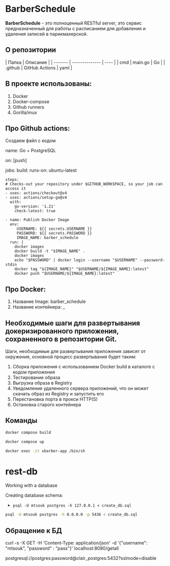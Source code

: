# BarberSchedule

**BarberSchedule** - это полноценный RESTful server, это сервис предназначенный для работы с расписанием для добавления и удаления записей в парикмахерской.

## О репозитории

| Папка   | Описание       |
| ------- | -------------- | ---- |
| cmd     | main.go        | Go   |
| .github | GitHub Actions | yaml |

## В проекте использованы:

1. Docker
2. Docker-compose
3. Github runners
4. Gorilla/mux

## Про Github actions:

Создаем файл с кодом

name: Go + PostgreSQL

on: [push]

jobs:
build:
runs-on: ubuntu-latest

    steps:
    # Checks-out your repository under $GITHUB_WORKSPACE, so your job can access it
    - uses: actions/checkout@v4
    - uses: actions/setup-go@v4
      with:
        go-version: '1.21'
        check-latest: true

    - name: Publish Docker Image
      env:
         USERNAME: ${{ secrets.USERNAME }}
         PASSWORD: ${{ secrets.PASSWORD }}
         IMAGE_NAME: barber_schedule
      run: |
        docker images
        docker build -t "$IMAGE_NAME" .
        docker images
        echo "$PASSWORD" | docker login --username "$USERNAME" --password-stdin
        docker tag "${IMAGE_NAME}" "$USERNAME/${IMAGE_NAME}:latest"
        docker push "$USERNAME/${IMAGE_NAME}:latest"

## Про Docker:

1. Название Image: barber_schedule
2. Название контейнера: \_

## Необходимые шаги для развертывания докеризированного приложения, сохраненного в репозитории Git.

Шаги, необходимые для развертывания приложения зависят от окружения, основной процесс развертывания будет таким:

1. Сборка приложения с использованием Docker build в каталоге с кодом приложения
2. Тестирование образа
3. Выгрузка образа в Registry
4. Уведомление удаленного сервера приложений, что он может скачать образ из Registry и запустить его
5. Перестановка порта в прокси HTTP(S)
6. Остановка старого контейнера

## Команды

```bash
docker compose build
```

```bash
docker compose up
```

```bash
docker exec -it xbarber-app /bin/sh
```


# rest-db
Working with a database

Creating database schema:
- `psql -U mtsouk postgres -h 127.0.0.1 < create_db.sql`


```bash
psql -U mtsouk postgres -h 0.0.0.0 -p 5436 < create_db.sql
```



## Обращение к БД

curl -s -X GET -H 'Content-Type: application/json' -d '{"username":
"mtsouk", "password" : "pass"}' localhost:8080/getall



postgresql://postgres:password@clair_postgres:5432?sslmode=disable